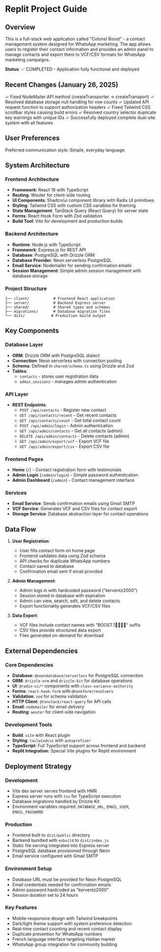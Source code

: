 # Replit Project Guide

## Overview

This is a full-stack web application called "Colonel Boost" - a contact management system designed for WhatsApp marketing. The app allows users to register their contact information and provides an admin panel to manage contacts and export them to VCF/CSV formats for WhatsApp marketing campaigns.

**Status**: ✅ COMPLETED - Application fully functional and deployed

## Recent Changes (January 26, 2025)

✓ Fixed NodeMailer API method (createTransporter → createTransport)
✓ Resolved database storage null handling for row counts 
✓ Updated API request function to support authorization headers
✓ Fixed Tailwind CSS scrollbar styles causing build errors
✓ Resolved country selector duplicate key warnings with unique IDs
✓ Successfully deployed complete dual-site system with all features

## User Preferences

Preferred communication style: Simple, everyday language.

## System Architecture

### Frontend Architecture
- **Framework**: React 18 with TypeScript
- **Routing**: Wouter for client-side routing
- **UI Components**: Shadcn/ui component library with Radix UI primitives
- **Styling**: Tailwind CSS with custom CSS variables for theming
- **State Management**: TanStack Query (React Query) for server state
- **Forms**: React Hook Form with Zod validation
- **Build Tool**: Vite for development and production builds

### Backend Architecture
- **Runtime**: Node.js with TypeScript
- **Framework**: Express.js for REST API
- **Database**: PostgreSQL with Drizzle ORM
- **Database Provider**: Neon serverless PostgreSQL
- **Email Service**: Nodemailer for sending confirmation emails
- **Session Management**: Simple admin session management with database storage

### Project Structure
```
├── client/           # Frontend React application
├── server/           # Backend Express server
├── shared/           # Shared types and schemas
├── migrations/       # Database migration files
└── dist/            # Production build output
```

## Key Components

### Database Layer
- **ORM**: Drizzle ORM with PostgreSQL dialect
- **Connection**: Neon serverless with connection pooling
- **Schema**: Defined in `shared/schema.ts` using Drizzle and Zod
- **Tables**: 
  - `contacts` - stores user registration data
  - `admin_sessions` - manages admin authentication

### API Layer
- **REST Endpoints**:
  - `POST /api/contacts` - Register new contact
  - `GET /api/contacts/recent` - Get recent contacts
  - `GET /api/contacts/count` - Get total contact count
  - `POST /api/admin/login` - Admin authentication
  - `GET /api/admin/contacts` - Get all contacts (admin)
  - `DELETE /api/admin/contacts` - Delete contacts (admin)
  - `GET /api/admin/export/vcf` - Export VCF file
  - `GET /api/admin/export/csv` - Export CSV file

### Frontend Pages
- **Home** (`/`) - Contact registration form with testimonials
- **Admin Login** (`/admin/login`) - Simple password authentication
- **Admin Dashboard** (`/admin`) - Contact management interface

### Services
- **Email Service**: Sends confirmation emails using Gmail SMTP
- **VCF Service**: Generates VCF and CSV files for contact export
- **Storage Service**: Database abstraction layer for contact operations

## Data Flow

1. **User Registration**:
   - User fills contact form on home page
   - Frontend validates data using Zod schema
   - API checks for duplicate WhatsApp numbers
   - Contact saved to database
   - Confirmation email sent if email provided

2. **Admin Management**:
   - Admin logs in with hardcoded password ("kerventz2000")
   - Session stored in database with expiration
   - Admin can view, search, edit, and delete contacts
   - Export functionality generates VCF/CSV files

3. **Data Export**:
   - VCF files include contact names with "BOOST.1🚀🔥🇭🇹" suffix
   - CSV files provide structured data export
   - Files generated on-demand for download

## External Dependencies

### Core Dependencies
- **Database**: `@neondatabase/serverless` for PostgreSQL connection
- **ORM**: `drizzle-orm` and `drizzle-kit` for database operations
- **UI**: `@radix-ui/*` components with `class-variance-authority`
- **Forms**: `react-hook-form` with `@hookform/resolvers`
- **Validation**: `zod` for schema validation
- **HTTP Client**: `@tanstack/react-query` for API calls
- **Email**: `nodemailer` for email delivery
- **Routing**: `wouter` for client-side navigation

### Development Tools
- **Build**: `vite` with React plugin
- **Styling**: `tailwindcss` with `autoprefixer`
- **TypeScript**: Full TypeScript support across frontend and backend
- **Replit Integration**: Special Vite plugins for Replit environment

## Deployment Strategy

### Development
- Vite dev server serves frontend with HMR
- Express server runs with `tsx` for TypeScript execution
- Database migrations handled by Drizzle Kit
- Environment variables required: `DATABASE_URL`, `EMAIL_USER`, `EMAIL_PASSWORD`

### Production
- Frontend built to `dist/public` directory
- Backend bundled with `esbuild` to `dist/index.js`
- Static file serving integrated into Express server
- PostgreSQL database provisioned through Neon
- Email service configured with Gmail SMTP

### Environment Setup
- Database URL must be provided for Neon PostgreSQL
- Email credentials needed for confirmation emails
- Admin password hardcoded as "kerventz2000"
- Session duration set to 24 hours

### Key Features
- Mobile-responsive design with Tailwind breakpoints
- Dark/light theme support with system preference detection
- Real-time contact counting and recent contact display
- Duplicate prevention for WhatsApp numbers
- French language interface targeting Haitian market
- WhatsApp group integration for community building